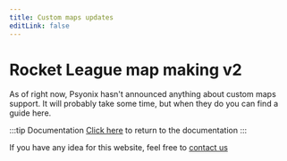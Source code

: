 ```yaml
---
title: Custom maps updates
editLink: false
---
```


# Rocket League map making v2

As of right now, Psyonix hasn't announced anything about custom maps support. It will probably take some time, but when they do you can find a guide here. 

:::tip Documentation
[Click here](/guide/) to return to the documentation
:::

If you have any idea for this website, feel free to [contact us](/more/contact)
<!-- created on 14/09/2020 when waiting for the 5th birthday (2020) update -->